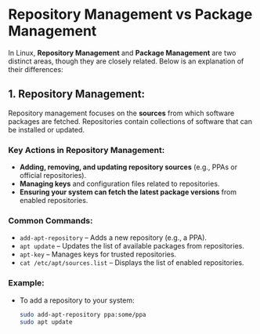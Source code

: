 # Repository Management vs Package Management

In Linux, **Repository Management** and **Package Management** are two distinct areas, though they are closely related. Below is an explanation of their differences:

## 1. Repository Management:

Repository management focuses on the **sources** from which software packages are fetched. Repositories contain collections of software that can be installed or updated.

### Key Actions in Repository Management:

- **Adding, removing, and updating repository sources** (e.g., PPAs or official repositories).
- **Managing keys** and configuration files related to repositories.
- **Ensuring your system can fetch the latest package versions** from enabled repositories.

### Common Commands:

- `add-apt-repository` – Adds a new repository (e.g., a PPA).
- `apt update` – Updates the list of available packages from repositories.
- `apt-key` – Manages keys for trusted repositories.
- `cat /etc/apt/sources.list` – Displays the list of enabled repositories.

### Example:

- To add a repository to your system:
  ```bash
  sudo add-apt-repository ppa:some/ppa
  sudo apt update
  ```
